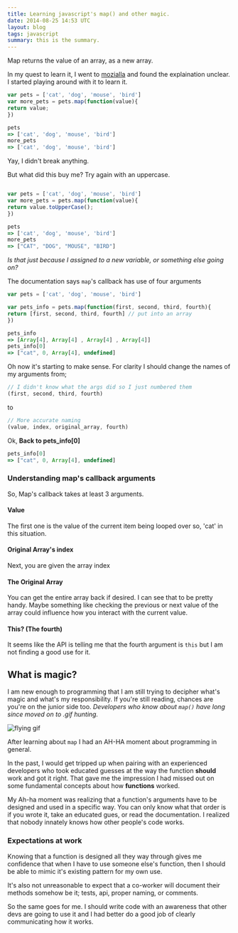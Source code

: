 ```yaml
---
title: Learning javascript's map() and other magic.
date: 2014-08-25 14:53 UTC
layout: blog
tags: javascript
summary: this is the summary.
---
```



Map returns the value of an array, as a new array.

In my quest to learn it, I went to [mozialla](https://developer.mozilla.org/en-US/docs/Web/JavaScript/Reference/Global_Objects/Array/map) and found the explaination unclear. I started playing around with it to learn it.

~~~javascript
var pets = ['cat', 'dog', 'mouse', 'bird']
var more_pets = pets.map(function(value){
return value;
})

pets 
=> ['cat', 'dog', 'mouse', 'bird']
more_pets
=> ['cat', 'dog', 'mouse', 'bird']
~~~

Yay, I didn't break anything.

But what did this buy me? Try again with an uppercase.

~~~javascript

var pets = ['cat', 'dog', 'mouse', 'bird'] 
var more_pets = pets.map(function(value){
return value.toUpperCase();
})

pets 
=> ['cat', 'dog', 'mouse', 'bird']
more_pets
=> ["CAT", "DOG", "MOUSE", "BIRD"]
~~~

_Is that just because I assigned to a new variable, or something else going on?_

The documentation says `map`'s callback has use of four arguments


~~~javascript
var pets = ['cat', 'dog', 'mouse', 'bird']

var pets_info = pets.map(function(first, second, third, fourth){
return [first, second, third, fourth] // put into an array 
})

pets_info
=> [Array[4], Array[4] , Array[4] , Array[4]]
pets_info[0]
=> ["cat", 0, Array[4], undefined]
~~~

Oh now it's starting to make sense. For clarity I should change the names of my arguments from; 

~~~javascript
// I didn't know what the args did so I just numbered them
(first, second, third, fourth) 
~~~

to

~~~javascript
// More accurate naming
(value, index, original_array, fourth)  
~~~

Ok, **Back to pets_info[0]**

~~~javascript
pets_info[0] 
=> ["cat", 0, Array[4], undefined] 
~~~

### Understanding map's callback arguments

So, Map's callback takes at least 3 arguments.

#### Value
The first one is the value of the current item being looped over
so, 'cat' in this situation.

#### Original Array's index
Next, you are given the array index

#### The Original Array
You can get the entire array back if desired. I can see that to be pretty handy.  Maybe something like checking the previous or next value of the array could influence how you interact with the current value.

#### This? (The fourth)
It seems like the API is telling me that the fourth argument is `this` but I am not finding a good use for it. 

## What is magic?
I am new enough to programming that I am still trying to decipher what's magic and what's my responsibility. If you're still reading, chances are you're on the junior side too. _Developers who know about `map()` have long since moved on to .gif hunting._

![flying gif](http://img.ffffound.com/static-data/assets/6/16d2cae8eab49c134dbf0eda6aed315dc4d50d87_m.gif)

After learning about `map` I had an AH-HA moment about programming in general. 

In the past, I would get tripped up when pairing with an experienced developers who took educated guesses at the way the function **should** work and got it right. That gave me the impression I had missed out on some fundamental concepts about how **functions** worked. 

My Ah-ha moment was realizing that a function's arguments have to be designed and used in a specific way. You can only know what that order is if you wrote it, take an educated gues, or read the documentation. I realized that nobody innately knows how other people's code works. 

### Expectations at work

Knowing that a function is designed all they way through gives me confidence that when I have to use someone else's function, then I should be able to mimic it's existing pattern for my own use. 

It's also not unreasonable to expect that a co-worker will document their methods somehow be it;
tests, api, proper naming, or comments.

So the same goes for me. I should write code with an awareness that other devs are going to use it and I had better do a good job of clearly communicating how it works.


